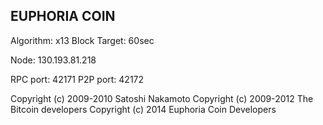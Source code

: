 EUPHORIA COIN
-------------
Algorithm: x13
Block Target: 60sec

Node: 130.193.81.218

RPC port: 42171
P2P port: 42172


Copyright (c) 2009-2010 Satoshi Nakamoto
Copyright (c) 2009-2012 The Bitcoin developers
Copyright (c) 2014 Euphoria Coin Developers